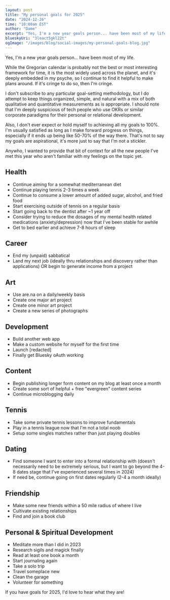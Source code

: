 ```yaml
---
layout: post
title: "My personal goals for 2025"
date: "2024-12-26"
time: "10:00am EST"
author: "Dame"
excerpt: "Yes, I'm a new year goals person... have been most of my life."
blueskyUri: "3leact5gkl22t"
ogImage: "/images/blog/social-images/my-personal-goals-blog.jpg"
---
```


Yes, I'm a new year goals person... have been most of my life.

While the Gregorian calendar is probably not the best or most interesting framework for time, it is the most widely used across the planet, and it's deeply embedded in my psyche, so I continue to find it helpful to make plans around. If it's cringe to do so, then I'm cringe.

I don't subscribe to any particular goal-setting methodology, but I do attempt to keep things organized, simple, and natural with a mix of both qualitative and quantitative measurements as is appropriate. I should note that I'm deeply suspicious of tech people who use OKRs or similar corporate paradigms for their personal or relational development.

Also, I don't ever expect or hold myself to achieving all my goals to 100%. I'm usually satisfied as long as I make forward progress on things, especially if it ends up being like 50-70% of the way there. That's not to say my goals are aspirational, it's more just to say that I'm not a stickler.

Anywho, I wanted to provide that bit of context for all the new people I've met this year who aren't familiar with my feelings on the topic yet.

## Health
- Continue aiming for a somewhat mediterranean diet
- Continue playing tennis 2-3 times a week
- Continue to consume a lower amount of added sugar, alcohol, and fried food
- Start exercising outside of tennis on a regular basis
- Start going back to the dentist after ~1 year off
- Consider trying to reduce the dosages of my mental health related medications (anxiety/depression) now that I've been stable for awhile
- Get to bed earlier and achieve 7-8 hours of sleep

## Career
- End my (unpaid) sabbatical
- Land my next job (ideally thru relationships and discovery rather than applications) OR begin to generate income from a project

## Art
- Use are.na on a daily/weekly basis
- Create one major art project
- Create one minor art project
- Create a new series of photographs

## Development
- Build another web app
- Make a custom website for myself for the first time
- Launch [redacted]
- Finally get Bluesky oAuth working

## Content
- Begin publishing longer form content on my blog at least once a month
- Create some sort of helpful + free "evergreen" content series
- Continue microblogging daily

## Tennis
- Take some private tennis lessons to improve fundamentals
- Play in a tennis league now that I'm not a total noob
- Setup some singles matches rather than just playing doubles

## Dating
- Find someone I want to enter into a formal relationship with (doesn't necessarily need to be extremely serious, but I want to go beyond the 4-8 dates stage that I've experienced several times in 2024)
- If need be, continue going on first dates regularly (2-4 a month ideally)

## Friendship
- Make some new friends within a 50 mile radius of where I live
- Cultivate existing relationships
- Find and join a book club

## Personal & Spiritual Development
- Meditate more than I did in 2023
- Research sigils and magick finally
- Read at least one book a month
- Start journaling again
- Take a solo trip
- Travel someplace new
- Clean the garage
- Volunteer for something

If you have goals for 2025, I'd love to hear what they are!